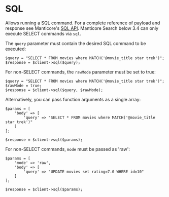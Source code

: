# SQL
Allows running a SQL command.
For a complete reference of payload and response see Manticore's [SQL API](https://manual.manticoresearch.com/Connecting_to_the_server/HTTP#/sql).
Manticore Search below 3.4 can only execute SELECT commands via `sql`.

The `query` parameter must contain the desired SQL command to be executed:

```
$query = "SELECT * FROM movies where MATCH('@movie_title star trek')";
$response = $client->sql($query);
```

For non-SELECT commands, the `rawMode` parameter must be set to true:

```
$query = "SELECT * FROM movies where MATCH('@movie_title star trek')";
$rawMode = true;
$response = $client->sql($query, $rawMode);
```

Alternatively, you can pass function arguments as a single array:

```
$params = [
    'body' => [
        'query' => "SELECT * FROM movies where MATCH('@movie_title star trek')"
    ]
];

$response = $client->sql($params);
```
For non-SELECT commands, `mode` must be passed as 'raw':

```
$params = [
    'mode' => 'raw',
    'body' => [
        'query' => "UPDATE movies set rating=7.0 WHERE id=10"
    ]
];

$response = $client->sql($params);
```
